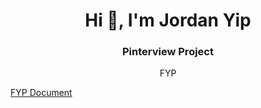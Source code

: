 <h1 align="center">Hi 👋, I'm Jordan Yip</h1>
<h3 align="center">Pinterview Project</h3>
<p align="center"><a herf="">FYP</a></p>
<p><a href="https://github.com/zeroyip175/PinterviewOtter/files/12670997/FYP_report_29.April_YIPSZEWO_20037360S.pdf)https://github.com/zeroyip175/PinterviewOtter/files/12670997/FYP_report_29.April_YIPSZEWO_20037360S.pdf">FYP Document</a></p>

